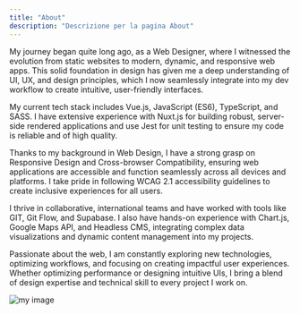```yaml
---
title: "About"
description: "Descrizione per la pagina About"
---
```


My journey began quite long ago, as a Web Designer, where I witnessed the evolution from static websites to modern, dynamic, and responsive web apps. This solid foundation in design has given me a deep understanding of UI, UX, and design principles, which I now seamlessly integrate into my dev workflow to create intuitive, user-friendly interfaces.

My current tech stack includes Vue.js, JavaScript (ES6), TypeScript, and SASS. I have extensive experience with Nuxt.js for building robust, server-side rendered applications and use Jest for unit testing to ensure my code is reliable and of high quality.

Thanks to my background in Web Design, I have a strong grasp on Responsive Design and Cross-browser Compatibility, ensuring web applications are accessible and function seamlessly across all devices and platforms. I take pride in following WCAG 2.1 accessibility guidelines to create inclusive experiences for all users.

I thrive in collaborative, international teams and have worked with tools like GIT, Git Flow, and Supabase. I also have hands-on experience with Chart.js, Google Maps API, and Headless CMS, integrating complex data visualizations and dynamic content management into my projects.

Passionate about the web, I am constantly exploring new technologies, optimizing workflows, and focusing on creating impactful user experiences. Whether optimizing performance or designing intuitive UIs, I bring a blend of design expertise and technical skill to every project I work on.

![my image](/assets/img/about--meWithMacbook.jpg)

